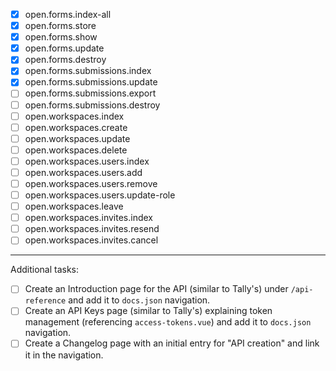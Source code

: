 - [x] open.forms.index-all
- [x] open.forms.store
- [x] open.forms.show
- [x] open.forms.update
- [x] open.forms.destroy
- [x] open.forms.submissions.index
- [x] open.forms.submissions.update
- [ ] open.forms.submissions.export
- [ ] open.forms.submissions.destroy
- [ ] open.workspaces.index
- [ ] open.workspaces.create
- [ ] open.workspaces.update
- [ ] open.workspaces.delete
- [ ] open.workspaces.users.index
- [ ] open.workspaces.users.add
- [ ] open.workspaces.users.remove
- [ ] open.workspaces.users.update-role
- [ ] open.workspaces.leave
- [ ] open.workspaces.invites.index
- [ ] open.workspaces.invites.resend
- [ ] open.workspaces.invites.cancel

---

Additional tasks:

- [ ] Create an Introduction page for the API (similar to Tally's) under `/api-reference` and add it to `docs.json` navigation.
- [ ] Create an API Keys page (similar to Tally's) explaining token management (referencing `access-tokens.vue`) and add it to `docs.json` navigation.
- [ ] Create a Changelog page with an initial entry for "API creation" and link it in the navigation.